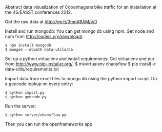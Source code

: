 Abstract data visualization of Copenhagens bike traffic for an installation at the 4S/EASST conferences 2012. 

Get the raw data at http://ge.tt/3mnABAM/v/0

Install and run mongodb:
You can get mongo db using npm. Get node and npm from http://nodejs.org/download/.

    $ npm install mongodb
    $ mongod --dbpath data-utils/db 

Set up a python virtualenv and isntall requirements:
Get virtualenv and pip from http://www.pip-installer.org/.
    $ mkvirtualenv chaosflow
    $ pip install -r data-utils/requirements.txt

Import data from excel files to mongo db using the python import script. Do a geocode lookup on every entry:  
    
    $ python import.py
    $ python geocode.py

Run the server:

    $ python server/chaosflow.py

Then you can run the openframeworks app.
